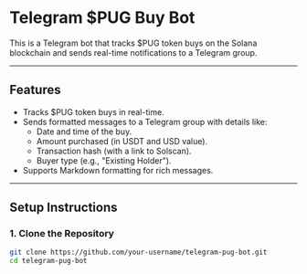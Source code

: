 # Telegram $PUG Buy Bot

This is a Telegram bot that tracks $PUG token buys on the Solana blockchain and sends real-time notifications to a Telegram group.

---

## Features

- Tracks $PUG token buys in real-time.
- Sends formatted messages to a Telegram group with details like:
  - Date and time of the buy.
  - Amount purchased (in USDT and USD value).
  - Transaction hash (with a link to Solscan).
  - Buyer type (e.g., "Existing Holder").
- Supports Markdown formatting for rich messages.

---

## Setup Instructions

### 1. Clone the Repository

```bash
git clone https://github.com/your-username/telegram-pug-bot.git
cd telegram-pug-bot